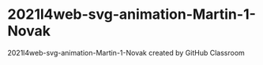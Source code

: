 # 2021l4web-svg-animation-Martin-1-Novak
2021l4web-svg-animation-Martin-1-Novak created by GitHub Classroom
